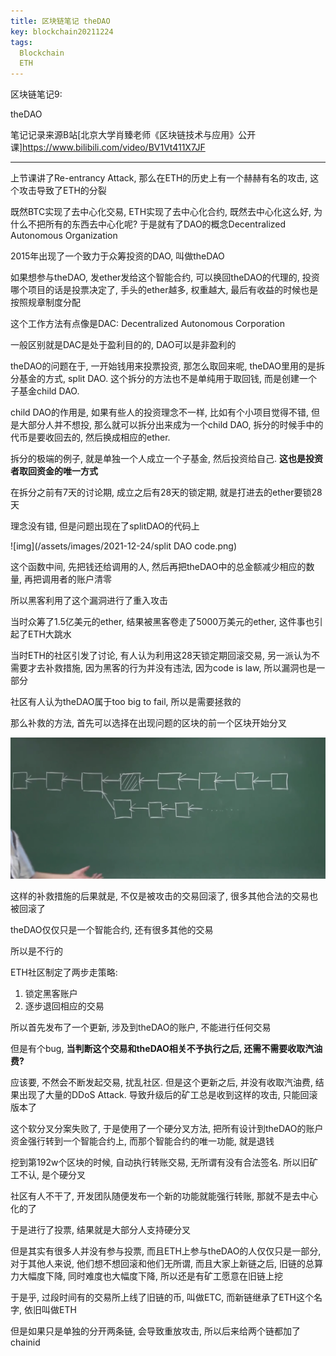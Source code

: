 ```yaml
---
title: 区块链笔记 theDAO
key: blockchain20211224
tags:
  Blockchain
  ETH
---
```


区块链笔记9:

theDAO

笔记记录来源B站[北京大学肖臻老师《区块链技术与应用》公开课]https://www.bilibili.com/video/BV1Vt411X7JF

<!--more-->

---

上节课讲了Re-entrancy Attack, 那么在ETH的历史上有一个赫赫有名的攻击, 这个攻击导致了ETH的分裂

既然BTC实现了去中心化交易, ETH实现了去中心化合约, 既然去中心化这么好, 为什么不把所有的东西去中心化呢? 于是就有了DAO的概念Decentralized Autonomous Organization

2015年出现了一个致力于众筹投资的DAO, 叫做theDAO

如果想参与theDAO, 发ether发给这个智能合约, 可以换回theDAO的代理的, 投资哪个项目的话是投票决定了, 手头的ether越多, 权重越大, 最后有收益的时候也是按照规章制度分配

这个工作方法有点像是DAC: Decentralized Autonomous Corporation

一般区别就是DAC是处于盈利目的的, DAO可以是非盈利的

theDAO的问题在于, 一开始钱用来投票投资, 那怎么取回来呢, theDAO里用的是拆分基金的方式, split DAO.  这个拆分的方法也不是单纯用于取回钱, 而是创建一个子基金child DAO.

child DAO的作用是, 如果有些人的投资理念不一样, 比如有个小项目觉得不错, 但是大部分人并不想投, 那么就可以拆分出来成为一个child DAO, 拆分的时候手中的代币是要收回去的, 然后换成相应的ether. 

拆分的极端的例子, 就是单独一个人成立一个子基金, 然后投资给自己. **这也是投资者取回资金的唯一方式**

在拆分之前有7天的讨论期, 成立之后有28天的锁定期, 就是打进去的ether要锁28天

理念没有错, 但是问题出现在了splitDAO的代码上

![img](/assets/images/2021-12-24/split DAO code.png)

这个函数中间, 先把钱还给调用的人, 然后再把theDAO中的总金额减少相应的数量, 再把调用者的账户清零

所以黑客利用了这个漏洞进行了重入攻击

当时众筹了1.5亿美元的ether, 结果被黑客卷走了5000万美元的ether, 这件事也引起了ETH大跳水

当时ETH的社区引发了讨论, 有人认为利用这28天锁定期回滚交易, 另一派认为不需要才去补救措施, 因为黑客的行为并没有违法, 因为code is law, 所以漏洞也是一部分

社区有人认为theDAO属于too big to fail, 所以是需要拯救的

那么补救的方法, 首先可以选择在出现问题的区块的前一个区块开始分叉

![img](/assets/images/2021-12-24/forking.png)

这样的补救措施的后果就是, 不仅是被攻击的交易回滚了, 很多其他合法的交易也被回滚了

theDAO仅仅只是一个智能合约, 还有很多其他的交易

所以是不行的

ETH社区制定了两步走策略:

1. 锁定黑客账户
2. 逐步退回相应的交易

所以首先发布了一个更新, 涉及到theDAO的账户, 不能进行任何交易

但是有个bug, **当判断这个交易和theDAO相关不予执行之后, 还需不需要收取汽油费?**

应该要, 不然会不断发起交易, 扰乱社区. 但是这个更新之后, 并没有收取汽油费, 结果出现了大量的DDoS Attack. 导致升级后的矿工总是收到这样的攻击, 只能回滚版本了

这个软分叉分案失败了, 于是使用了一个硬分叉方法, 把所有设计到theDAO的账户资金强行转到一个智能合约上, 而那个智能合约的唯一功能, 就是退钱

挖到第192w个区块的时候, 自动执行转账交易, 无所谓有没有合法签名. 所以旧矿工不认, 是个硬分叉

社区有人不干了, 开发团队随便发布一个新的功能就能强行转账, 那就不是去中心化的了

于是进行了投票, 结果就是大部分人支持硬分叉

但是其实有很多人并没有参与投票, 而且ETH上参与theDAO的人仅仅只是一部分, 对于其他人来说, 他们想不想回滚和他们无所谓, 而且大家上新链之后, 旧链的总算力大幅度下降, 同时难度也大幅度下降, 所以还是有矿工愿意在旧链上挖

于是乎, 过段时间有的交易所上线了旧链的币, 叫做ETC, 而新链继承了ETH这个名字, 依旧叫做ETH

但是如果只是单独的分开两条链, 会导致重放攻击, 所以后来给两个链都加了chainid
